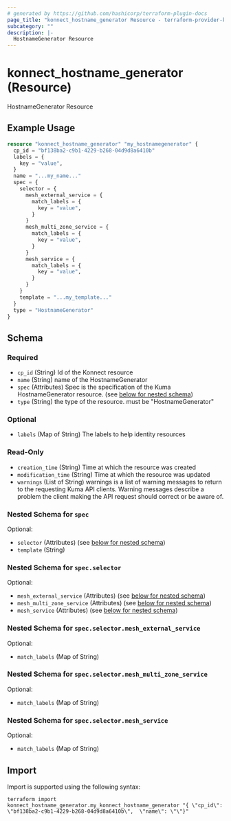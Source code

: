 ```yaml
---
# generated by https://github.com/hashicorp/terraform-plugin-docs
page_title: "konnect_hostname_generator Resource - terraform-provider-konnect"
subcategory: ""
description: |-
  HostnameGenerator Resource
---
```


# konnect_hostname_generator (Resource)

HostnameGenerator Resource

## Example Usage

```terraform
resource "konnect_hostname_generator" "my_hostnamegenerator" {
  cp_id = "bf138ba2-c9b1-4229-b268-04d9d8a6410b"
  labels = {
    key = "value",
  }
  name = "...my_name..."
  spec = {
    selector = {
      mesh_external_service = {
        match_labels = {
          key = "value",
        }
      }
      mesh_multi_zone_service = {
        match_labels = {
          key = "value",
        }
      }
      mesh_service = {
        match_labels = {
          key = "value",
        }
      }
    }
    template = "...my_template..."
  }
  type = "HostnameGenerator"
}
```

<!-- schema generated by tfplugindocs -->
## Schema

### Required

- `cp_id` (String) Id of the Konnect resource
- `name` (String) name of the HostnameGenerator
- `spec` (Attributes) Spec is the specification of the Kuma HostnameGenerator resource. (see [below for nested schema](#nestedatt--spec))
- `type` (String) the type of the resource. must be "HostnameGenerator"

### Optional

- `labels` (Map of String) The labels to help identity resources

### Read-Only

- `creation_time` (String) Time at which the resource was created
- `modification_time` (String) Time at which the resource was updated
- `warnings` (List of String) warnings is a list of warning messages to return to the requesting Kuma API clients.
Warning messages describe a problem the client making the API request should correct or be aware of.

<a id="nestedatt--spec"></a>
### Nested Schema for `spec`

Optional:

- `selector` (Attributes) (see [below for nested schema](#nestedatt--spec--selector))
- `template` (String)

<a id="nestedatt--spec--selector"></a>
### Nested Schema for `spec.selector`

Optional:

- `mesh_external_service` (Attributes) (see [below for nested schema](#nestedatt--spec--selector--mesh_external_service))
- `mesh_multi_zone_service` (Attributes) (see [below for nested schema](#nestedatt--spec--selector--mesh_multi_zone_service))
- `mesh_service` (Attributes) (see [below for nested schema](#nestedatt--spec--selector--mesh_service))

<a id="nestedatt--spec--selector--mesh_external_service"></a>
### Nested Schema for `spec.selector.mesh_external_service`

Optional:

- `match_labels` (Map of String)


<a id="nestedatt--spec--selector--mesh_multi_zone_service"></a>
### Nested Schema for `spec.selector.mesh_multi_zone_service`

Optional:

- `match_labels` (Map of String)


<a id="nestedatt--spec--selector--mesh_service"></a>
### Nested Schema for `spec.selector.mesh_service`

Optional:

- `match_labels` (Map of String)

## Import

Import is supported using the following syntax:

```shell
terraform import konnect_hostname_generator.my_konnect_hostname_generator "{ \"cp_id\": \"bf138ba2-c9b1-4229-b268-04d9d8a6410b\",  \"name\": \"\"}"
```

